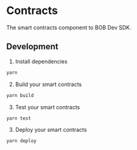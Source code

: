 # Contracts

The smart contracts component to BOB Dev SDK.

## Development

1. Install dependencies

```bash
yarn
```

2. Build your smart contracts

```bash
yarn build
```

3. Test your smart contracts

```bash
yarn test
```

3. Deploy your smart contracts

```bash
yarn deploy
```
